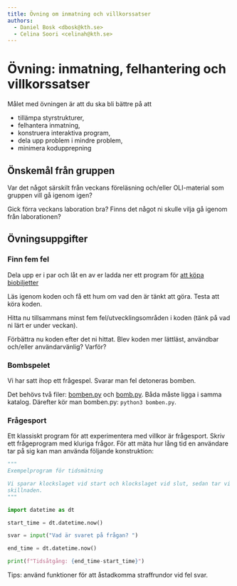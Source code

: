 ```yaml
---
title: Övning om inmatning och villkorssatser
authors:
  - Daniel Bosk <dbosk@kth.se>
  - Celina Soori <celinah@kth.se>
---
```

# Övning: inmatning, felhantering och villkorssatser

Målet med övningen är att du ska bli bättre på att

  - tillämpa styrstrukturer,
  - felhantera inmatning,
  - konstruera interaktiva program,
  - dela upp problem i mindre problem,
  - minimera kodupprepning


## Önskemål från gruppen

Var det något särskilt från veckans föreläsning och/eller OLI-material som gruppen vill gå igenom igen?

Gick förra veckans laboration bra? Finns det något ni skulle vilja gå igenom från laborationen?

## Övningsuppgifter

### Finn fem fel

Dela upp er i par och låt en av er ladda ner ett program för [att köpa biobiljetter](https://github.com/dbosk/intropy/blob/revision_of_exercises/modules/conditionals/movietickets.py)

Läs igenom koden och få ett hum om vad den är tänkt att göra. Testa att köra koden.

Hitta nu tillsammans minst fem fel/utvecklingsområden i koden (tänk på vad ni lärt er under veckan).

Förbättra nu koden efter det ni hittat. Blev koden mer lättläst, användbar och/eller användarvänlig? Varför?

### Bombspelet

Vi har satt ihop ett frågespel. Svarar man fel detoneras bomben.

Det behövs två filer: [bomben.py][bomben] och [bomb.py][bomb]. Båda måste ligga 
i samma katalog. Därefter kör man bomben.py: `python3 bomben.py`.

[bomben]: https://github.com/dbosk/intropy/blob/master/modules/conditionals/bomben.py
[bomb]: https://github.com/dbosk/intropy/blob/master/modules/conditionals/bomb.py



### Frågesport

Ett klassiskt program för att experimentera med villkor är frågesport. Skriv 
ett frågeprogram med kluriga frågor. För att mäta hur lång tid en användare tar 
på sig kan man använda följande konstruktion:
```python
"""
Exempelprogram för tidsmätning

Vi sparar klockslaget vid start och klockslaget vid slut, sedan tar vi 
skillnaden.
"""

import datetime as dt

start_time = dt.datetime.now()

svar = input("Vad är svaret på frågan? ")

end_time = dt.datetime.now()

print(f"Tidsåtgång: {end_time-start_time}")
```

Tips: använd funktioner för att åstadkomma straffrundor vid fel svar.
